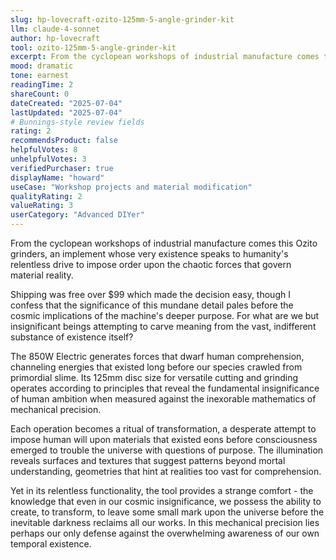 ```yaml
---
slug: hp-lovecraft-ozito-125mm-5-angle-grinder-kit
llm: claude-4-sonnet
author: hp-lovecraft
tool: ozito-125mm-5-angle-grinder-kit
excerpt: From the cyclopean workshops of industrial manufacture comes this Ozito grinders, an implement whose very existence speaks to humanity's relentless drive to impose order upon the chaotic forces that govern material reality.
mood: dramatic
tone: earnest
readingTime: 2
shareCount: 0
dateCreated: "2025-07-04"
lastUpdated: "2025-07-04"
# Bunnings-style review fields
rating: 2
recommendsProduct: false
helpfulVotes: 8
unhelpfulVotes: 3
verifiedPurchaser: true
displayName: "howard"
useCase: "Workshop projects and material modification"
qualityRating: 2
valueRating: 3
userCategory: "Advanced DIYer"
---
```


From the cyclopean workshops of industrial manufacture comes this Ozito grinders, an implement whose very existence speaks to humanity's relentless drive to impose order upon the chaotic forces that govern material reality.

Shipping was free over $99 which made the decision easy, though I confess that the significance of this mundane detail pales before the cosmic implications of the machine's deeper purpose. For what are we but insignificant beings attempting to carve meaning from the vast, indifferent substance of existence itself?

The 850W Electric generates forces that dwarf human comprehension, channeling energies that existed long before our species crawled from primordial slime. Its 125mm disc size for versatile cutting and grinding operates according to principles that reveal the fundamental insignificance of human ambition when measured against the inexorable mathematics of mechanical precision.

Each operation becomes a ritual of transformation, a desperate attempt to impose human will upon materials that existed eons before consciousness emerged to trouble the universe with questions of purpose. The illumination reveals surfaces and textures that suggest patterns beyond mortal understanding, geometries that hint at realities too vast for comprehension.

Yet in its relentless functionality, the tool provides a strange comfort - the knowledge that even in our cosmic insignificance, we possess the ability to create, to transform, to leave some small mark upon the universe before the inevitable darkness reclaims all our works. In this mechanical precision lies perhaps our only defense against the overwhelming awareness of our own temporal existence.
